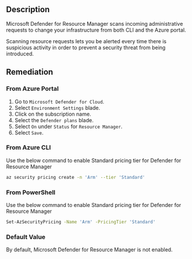 ## Description

Microsoft Defender for Resource Manager scans incoming administrative requests to change your infrastructure from both CLI and the Azure portal.

Scanning resource requests lets you be alerted every time there is suspicious activity in order to prevent a security threat from being introduced.

## Remediation

### From Azure Portal

1. Go to `Microsoft Defender for Cloud`.
2. Select `Environment Settings` blade.
3. Click on the subscription name.
4. Select the `Defender plans` blade.
5. Select `On` under `Status` for `Resource Manager`.
6. Select `Save`.

### From Azure CLI

Use the below command to enable Standard pricing tier for Defender for Resource Manager

```bash
az security pricing create -n 'Arm' --tier 'Standard'
```

### From PowerShell

Use the below command to enable Standard pricing tier for Defender for Resource Manager

```bash
Set-AzSecurityPricing -Name 'Arm' -PricingTier 'Standard'
```

### Default Value

By default, Microsoft Defender for Resource Manager is not enabled.

